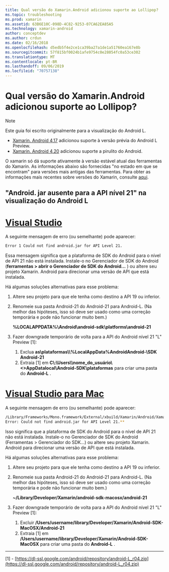 ```yaml
---
title: Qual versão do Xamarin.Android adicionou suporte ao Lollipop?
ms.topic: troubleshooting
ms.prod: xamarin
ms.assetid: 63B6E10C-098D-4C82-9253-07CA62EA85A5
ms.technology: xamarin-android
author: conceptdev
ms.author: crdun
ms.date: 02/16/2018
ms.openlocfilehash: d5edb5f4e2ce1ca39ba27a1de1a51760ea167e8b
ms.sourcegitcommit: 57f815bf0024b1afe9754c0e28054fc0a53ce302
ms.translationtype: MT
ms.contentlocale: pt-BR
ms.lasthandoff: 09/06/2019
ms.locfileid: "70757138"
---
```

# <a name="what-version-of-xamarinandroid-added-lollipop-support"></a>Qual versão do Xamarin.Android adicionou suporte ao Lollipop?

> [!NOTE]
> Este guia foi escrito originalmente para a visualização do Android L.

- [Xamarin. Android 4,17](https://github.com/xamarin/release-notes-archive/blob/master/release-notes/android/xamarin.android_4/xamarin.android_4.17/index.md) adicionou suporte à versão prévia do Android L Preview.
- [Xamarin. Android 4,20](https://github.com/xamarin/release-notes-archive/blob/master/release-notes/android/xamarin.android_4/xamarin.android_4.20/index.md) adicionou suporte a pirulito do Android.

O xamarin só dá suporte ativamente à versão estável atual das ferramentas do Xamarin. As informações abaixo são fornecidas "no estado em que se encontram" para versões mais antigas das ferramentas. Para obter as informações mais recentes sobre versões do Xamarin, consulte [aqui](http://releases.xamarin.com/).

## <a name="missing-androidjar-for-api-level-21-in-android-l-preview"></a>"Android. jar ausente para a API nível 21" na visualização do Android L

# <a name="visual-studiotabwindows"></a>[Visual Studio](#tab/windows)

A seguinte mensagem de erro (ou semelhante) pode aparecer:

```cmd
Error 1 Could not find android.jar for API Level 21.
```

Essa mensagem significa que a plataforma de SDK do Android para o nível de API 21 não está instalada. Instale-o no Gerenciador de SDK do Android (**ferramentas > abrir o Gerenciador de SDK do Android...** ) ou altere seu projeto Xamarin. Android para direcionar uma versão de API que está instalada.

Há algumas soluções alternativas para esse problema:

1. Altere seu projeto para que ele tenha como destino a API 19 ou inferior.

2. Renomeie sua pasta Android-21 do Android-21 para Android-L. (Na melhor das hipóteses, isso só deve ser usado como uma correção temporária e pode não funcionar muito bem.)

   **%LOCALAPPDATA%\\Android\\android-sdk\\platforms\\android-21**

3. Fazer downgrade temporário de volta para a API do Android nível 21 "L" Preview [1]:

    1. Exclua **as\\plataformas\\\\%LocalAppData%AndroidAndroid-\\SDK Android-21** 
    2. Extraia [1] em **C\\:\\Users\\\\nome_do_usuário\\&lt;&gt;AppDatalocal\\Android-SDK\\plataformas** para criar uma pasta do **Android-L** .

# <a name="visual-studio-for-mactabmacos"></a>[Visual Studio para Mac](#tab/macos)

A seguinte mensagem de erro (ou semelhante) pode aparecer:

```bash
/Library/Frameworks/Mono.framework/External/xbuild/Xamarin/Android/Xamarin.Android.Common.targets: 
Error: Could not find android.jar for API Level 21.**
```

Isso significa que a plataforma de SDK do Android para o nível de API 21 não está instalada. Instale-o no Gerenciador de SDK do Android (Ferramentas > Gerenciador do SDK...) ou altere seu projeto Xamarin. Android para direcionar uma versão de API que está instalada.

Há algumas soluções alternativas para esse problema:

1. Altere seu projeto para que ele tenha como destino a API 19 ou inferior.

2. Renomeie sua pasta Android-21 do Android-21 para Android-L. (Na melhor das hipóteses, isso só deve ser usado como uma correção temporária e pode não funcionar muito bem.)

   **~/Library/Developer/Xamarin/android-sdk-macosx/android-21**

3. Fazer downgrade temporário de volta para a API do Android nível 21 "L" Preview [1]:

    1. Excluir **/Users/username/library/Developer/Xamarin/Android-SDK-MacOSX/Android-21**
    2. Extraia [1] em **/Users/username/library/Developer/Xamarin/Android-SDK-MacOSX** para criar uma pasta do **Android-L** .

-----

[1] - [https://dl-ssl.google.com/android/repository/android-L_r04.zip](https://dl-ssl.google.com/android/repository/android-L_r04.zip)

